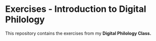 # Exercises - Introduction to Digital Philology
This repository contains the exercises from my <b>Digital Philology Class<b>.
